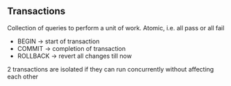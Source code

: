 ## Transactions

Collection of queries to perform a unit of work. 
Atomic, i.e. all pass or all fail

* BEGIN -> start of transaction
* COMMIT -> completion of transaction
* ROLLBACK -> revert all changes till now

2 transactions are isolated if they can run concurrently without affecting each other

